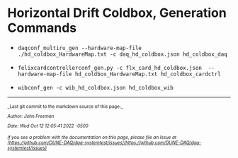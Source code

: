 # Horizontal Drift Coldbox, Generation Commands


* `daqconf_multiru_gen --hardware-map-file ./hd_coldbox_HardwareMap.txt -c daq_hd_coldbox.json hd_coldbox_daq`

* `felixcardcontrollerconf_gen.py -c flx_card_hd_coldbox.json  --hardware-map-file hd_coldbox_HardwareMap.txt hd_coldbox_cardctrl`

* `wibconf_gen -c wib_hd_coldbox.json hd_coldbox_wib`





-----

<font size="1">
_Last git commit to the markdown source of this page:_


_Author: John Freeman_

_Date: Wed Oct 12 12:05:41 2022 -0500_

_If you see a problem with the documentation on this page, please file an Issue at [https://github.com/DUNE-DAQ/daq-systemtest/issues](https://github.com/DUNE-DAQ/daq-systemtest/issues)_
</font>
